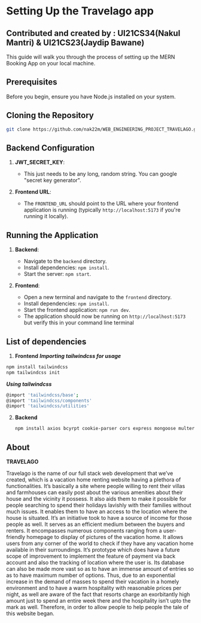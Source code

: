 # Setting Up the Travelago app 

## Contributed and created by : UI21CS34(Nakul Mantri) & UI21CS23(Jaydip Bawane)

This guide will walk you through the process of setting up the MERN Booking App on your local machine.

## Prerequisites

Before you begin, ensure you have Node.js installed on your system.

## Cloning the Repository
```bash
git clone https://github.com/nak22m/WEB_ENGINEERING_PROJECT_TRAVELAGO.git
```

## Backend Configuration

1. **JWT_SECRET_KEY**:
    - This just needs to be any long, random string. You can google "secret key generator".

2. **Frontend URL**:
    - The `FRONTEND_URL` should point to the URL where your frontend application is running (typically `http://localhost:5173` if you're running it locally).

## Running the Application

1. **Backend**:
    - Navigate to the `backend` directory.
    - Install dependencies: `npm install`.
    - Start the server: `npm start`.

2. **Frontend**:
    - Open a new terminal and navigate to the `frontend` directory.
    - Install dependencies: `npm install`.
    - Start the frontend application: `npm run dev`.
    - The application should now be running on `http://localhost:5173` but verify this in your command line terminal
  
## List of dependencies 
1. **Frontend**
   ***Importing tailwindcss for usage***
```bash
npm install tailwindcss
npm tailwindcss init
```

***Using tailwindcss***
```bash
@import 'tailwindcss/base';
@import 'tailwindcss/components'
@import 'tailwindcss/utilities'
```

2. **Backend**
   ```bash
   npm install axios bcyrpt cookie-parser cors express mongoose multer nodemailer-sendgrid-transport nodemon fs image-downloader
   ```

## About
**TRAVELAGO**

Travelago is the name of our full stack web development that we’ve created, which is a vacation home renting website having a plethora of functionalities. It’s basically a site where people willing to rent their villas and farmhouses can easily post about the various amenities about their house and the vicinity it possess. It also aids them to make it possible for people searching to spend their holidays lavishly with their families without much issues. It enables them to have an access to the location where the house is situated. It’s an initiative took to have a source of income for those people as well. It serves as an efficient medium between the buyers and renters. It encompasses numerous components ranging from a user-friendly homepage to display of pictures of the vacation home. It allows users from any corner of the world to check if they have any vacation home available in their surroundings. It’s prototype which does have a future scope of improvement to implement the feature of payment via back account and also the tracking of location where the user is. Its database can also be made more vast so as to have an immense amount of entries so as to have maximum number of options. Thus, due to an exponential increase in the demand of masses to spend their vacation in a homely environment and to have a warm hospitality with reasonable prices per night, as well are aware of the fact that resorts charge an exorbitantly high amount just to spend an entire week there and the hospitality isn’t upto the mark as well. Therefore, in order to allow people to help people the tale of this website began.  
